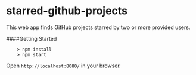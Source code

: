# starred-github-projects
This web app finds GitHub projects starred by two or more provided users.

####Getting Started

```
	> npm install
	> npm start
```
Open `http://localhost:8080/` in your browser.